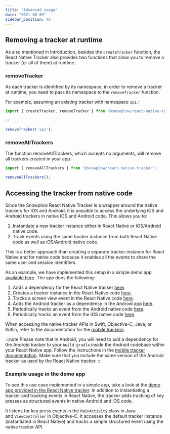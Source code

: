 ```yaml
---
title: "Advanced usage"
date: "2021-08-09"
sidebar_position: 40
---
```


## Removing a tracker at runtime

As also mentioned in Introduction, besides the `createTracker` function, the React Native Tracker also provides two functions that allow you to remove a tracker (or all of them) at runtime.

### removeTracker

As each tracker is identified by its namespace, in order to remove a tracker at runtime, you need to pass its namespace to the `removeTracker` function.

For example, assuming an existing tracker with namespace `sp1` :

```javascript
import { createTracker, removeTracker } from '@snowplow/react-native-tracker';

// ...

removeTracker('sp1');
```

### removeAllTrackers

The function removeAllTrackers, which accepts no arguments, will remove all trackers created in your app.

```javascript
import { removeAllTrackers } from '@snowplow/react-native-tracker';

removeAllTrackers();
```

## Accessing the tracker from native code

Since the Snowplow React Native Tracker is a wrapper around the native trackers for iOS and Android, it is possible to access the underlying iOS and Android trackers in native iOS and Android code. This allows you to:

1. Instantiate a new tracker instance either in React Native or iOS/Android native code.
2. Track events using the same tracker instance from both React Native code as well as iOS/Android native code.

This is a better approach than creating a separate tracker instance for React Native and for native code because it enables all the events to share the same user and session identifiers.

As an example, we have implemented this setup in a simple demo app [available here](https://github.com/snowplow-incubator/snowplow-react-native-demo-hybrid). The app does the following:

1. Adds a dependency for the React Native tracker [here](https://github.com/snowplow-incubator/snowplow-react-native-demo-hybrid/blob/main/package.json#L3).
2. Creates a tracker instance in the React Native code [here](https://github.com/snowplow-incubator/snowplow-react-native-demo-hybrid/blob/main/App.tsx#L5).
3. Tracks a screen view event in the React Native code [here](https://github.com/snowplow-incubator/snowplow-react-native-demo-hybrid/blob/main/App.tsx#L9).
4. Adds the Android tracker as a dependency in the Android app [here](https://github.com/snowplow-incubator/snowplow-react-native-demo-hybrid/blob/main/android/app/build.gradle#L182-L183).
5. Periodically tracks an event from the Android native code [here](https://github.com/snowplow-incubator/snowplow-react-native-demo-hybrid/blob/main/android/app/src/main/java/com/snowplowanalytics/reactnativedemohybrid/MainActivity.java#L29-L37).
6. Periodically tracks an event from the iOS native code [here](https://github.com/snowplow-incubator/snowplow-react-native-demo-hybrid/blob/main/ios/snowplowreactnativedemohybrid/main.m#L9-L15).

When accessing the native tracker APIs in Swift, Objective-C, Java, or Kotlin, refer to the documentation for the [mobile trackers](/docs/collecting-data/collecting-from-own-applications/mobile-trackers/index.md).

:::note
Please note that in Android, you will need to add a dependency for the Android tracker to your `build.gradle` inside the Android codebase within your React Native app. Follow the instructions in the [mobile tracker documentation](/docs/collecting-data/collecting-from-own-applications/mobile-trackers/index.md). Make sure that you include the same version of the Android tracker as used by the React Native tracker.
:::

### Example usage in the demo app

To see this use case implemented in a simple app, take a look at the [demo app provided in the React Native tracker](https://github.com/snowplow/snowplow-react-native-tracker#launching-the-demoapp). In addition to instantiating a tracker and tracking events in React Native, the tracker adds tracking of key presses as structured events in native Android and iOS code.

It listens for key press events in the `MainActivity` class in Java and `ViewController` in Objective-C. It accesses the default tracker instance (instantiated in React Native) and tracks a simple structured event using the native tracker API.
